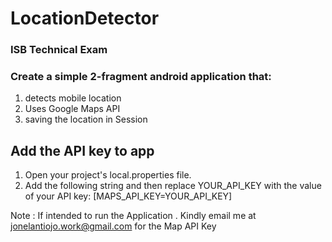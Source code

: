 # LocationDetector

### ISB Technical Exam


### Create a simple 2-fragment android application that:

1. detects mobile location
2. Uses Google Maps API
3. saving the location in Session



## Add the API key to app

1. Open your project's local.properties file.
2. Add the following string and then replace YOUR_API_KEY with the value of your API key: [MAPS_API_KEY=YOUR_API_KEY]


Note : If intended to run the Application . Kindly email me at jonelantiojo.work@gmail.com for the Map API Key
